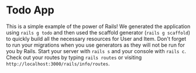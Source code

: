 # Todo App

This is a simple example of the power of Rails!
We generated the application using `rails g todo` and then used the scaffold generator (`rails g scaffold`) to quickly build all the necessary resources for User and Item.
Don't forget to run your migrations when you use generators as they will not be run for you by Rails.
Start your server with `rails s` and your console with `rails c`.
Check out your routes by typing `rails routes` or visiting `http://localhost:3000/rails/info/routes`.
